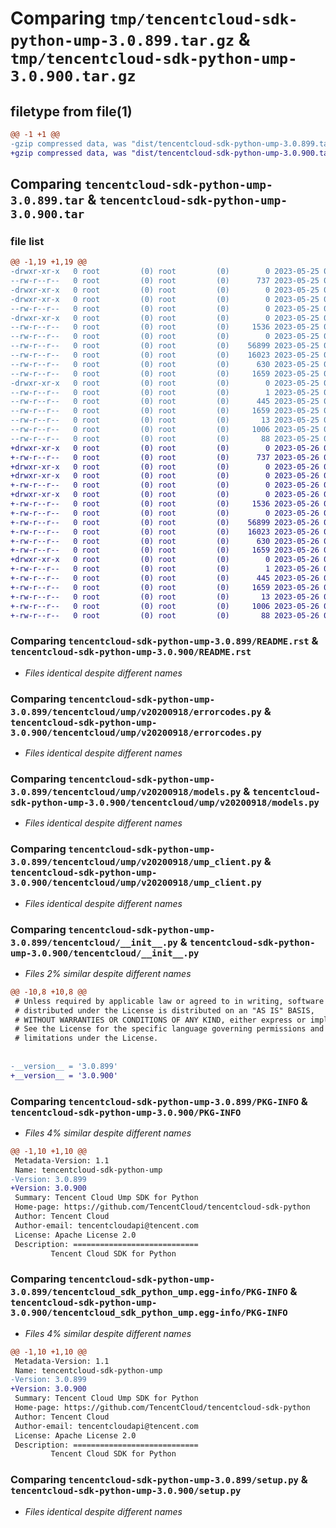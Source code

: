 # Comparing `tmp/tencentcloud-sdk-python-ump-3.0.899.tar.gz` & `tmp/tencentcloud-sdk-python-ump-3.0.900.tar.gz`

## filetype from file(1)

```diff
@@ -1 +1 @@
-gzip compressed data, was "dist/tencentcloud-sdk-python-ump-3.0.899.tar", last modified: Thu May 25 00:40:41 2023, max compression
+gzip compressed data, was "dist/tencentcloud-sdk-python-ump-3.0.900.tar", last modified: Fri May 26 02:31:35 2023, max compression
```

## Comparing `tencentcloud-sdk-python-ump-3.0.899.tar` & `tencentcloud-sdk-python-ump-3.0.900.tar`

### file list

```diff
@@ -1,19 +1,19 @@
-drwxr-xr-x   0 root         (0) root         (0)        0 2023-05-25 00:40:41.000000 tencentcloud-sdk-python-ump-3.0.899/
--rw-r--r--   0 root         (0) root         (0)      737 2023-05-25 00:40:40.000000 tencentcloud-sdk-python-ump-3.0.899/README.rst
-drwxr-xr-x   0 root         (0) root         (0)        0 2023-05-25 00:40:41.000000 tencentcloud-sdk-python-ump-3.0.899/tencentcloud/
-drwxr-xr-x   0 root         (0) root         (0)        0 2023-05-25 00:40:41.000000 tencentcloud-sdk-python-ump-3.0.899/tencentcloud/ump/
--rw-r--r--   0 root         (0) root         (0)        0 2023-05-25 00:40:40.000000 tencentcloud-sdk-python-ump-3.0.899/tencentcloud/ump/__init__.py
-drwxr-xr-x   0 root         (0) root         (0)        0 2023-05-25 00:40:41.000000 tencentcloud-sdk-python-ump-3.0.899/tencentcloud/ump/v20200918/
--rw-r--r--   0 root         (0) root         (0)     1536 2023-05-25 00:40:40.000000 tencentcloud-sdk-python-ump-3.0.899/tencentcloud/ump/v20200918/errorcodes.py
--rw-r--r--   0 root         (0) root         (0)        0 2023-05-25 00:40:40.000000 tencentcloud-sdk-python-ump-3.0.899/tencentcloud/ump/v20200918/__init__.py
--rw-r--r--   0 root         (0) root         (0)    56899 2023-05-25 00:40:40.000000 tencentcloud-sdk-python-ump-3.0.899/tencentcloud/ump/v20200918/models.py
--rw-r--r--   0 root         (0) root         (0)    16023 2023-05-25 00:40:40.000000 tencentcloud-sdk-python-ump-3.0.899/tencentcloud/ump/v20200918/ump_client.py
--rw-r--r--   0 root         (0) root         (0)      630 2023-05-25 00:40:40.000000 tencentcloud-sdk-python-ump-3.0.899/tencentcloud/__init__.py
--rw-r--r--   0 root         (0) root         (0)     1659 2023-05-25 00:40:41.000000 tencentcloud-sdk-python-ump-3.0.899/PKG-INFO
-drwxr-xr-x   0 root         (0) root         (0)        0 2023-05-25 00:40:41.000000 tencentcloud-sdk-python-ump-3.0.899/tencentcloud_sdk_python_ump.egg-info/
--rw-r--r--   0 root         (0) root         (0)        1 2023-05-25 00:40:41.000000 tencentcloud-sdk-python-ump-3.0.899/tencentcloud_sdk_python_ump.egg-info/dependency_links.txt
--rw-r--r--   0 root         (0) root         (0)      445 2023-05-25 00:40:41.000000 tencentcloud-sdk-python-ump-3.0.899/tencentcloud_sdk_python_ump.egg-info/SOURCES.txt
--rw-r--r--   0 root         (0) root         (0)     1659 2023-05-25 00:40:41.000000 tencentcloud-sdk-python-ump-3.0.899/tencentcloud_sdk_python_ump.egg-info/PKG-INFO
--rw-r--r--   0 root         (0) root         (0)       13 2023-05-25 00:40:41.000000 tencentcloud-sdk-python-ump-3.0.899/tencentcloud_sdk_python_ump.egg-info/top_level.txt
--rw-r--r--   0 root         (0) root         (0)     1006 2023-05-25 00:40:40.000000 tencentcloud-sdk-python-ump-3.0.899/setup.py
--rw-r--r--   0 root         (0) root         (0)       88 2023-05-25 00:40:41.000000 tencentcloud-sdk-python-ump-3.0.899/setup.cfg
+drwxr-xr-x   0 root         (0) root         (0)        0 2023-05-26 02:31:35.000000 tencentcloud-sdk-python-ump-3.0.900/
+-rw-r--r--   0 root         (0) root         (0)      737 2023-05-26 02:31:35.000000 tencentcloud-sdk-python-ump-3.0.900/README.rst
+drwxr-xr-x   0 root         (0) root         (0)        0 2023-05-26 02:31:35.000000 tencentcloud-sdk-python-ump-3.0.900/tencentcloud/
+drwxr-xr-x   0 root         (0) root         (0)        0 2023-05-26 02:31:35.000000 tencentcloud-sdk-python-ump-3.0.900/tencentcloud/ump/
+-rw-r--r--   0 root         (0) root         (0)        0 2023-05-26 02:31:35.000000 tencentcloud-sdk-python-ump-3.0.900/tencentcloud/ump/__init__.py
+drwxr-xr-x   0 root         (0) root         (0)        0 2023-05-26 02:31:35.000000 tencentcloud-sdk-python-ump-3.0.900/tencentcloud/ump/v20200918/
+-rw-r--r--   0 root         (0) root         (0)     1536 2023-05-26 02:31:35.000000 tencentcloud-sdk-python-ump-3.0.900/tencentcloud/ump/v20200918/errorcodes.py
+-rw-r--r--   0 root         (0) root         (0)        0 2023-05-26 02:31:35.000000 tencentcloud-sdk-python-ump-3.0.900/tencentcloud/ump/v20200918/__init__.py
+-rw-r--r--   0 root         (0) root         (0)    56899 2023-05-26 02:31:35.000000 tencentcloud-sdk-python-ump-3.0.900/tencentcloud/ump/v20200918/models.py
+-rw-r--r--   0 root         (0) root         (0)    16023 2023-05-26 02:31:35.000000 tencentcloud-sdk-python-ump-3.0.900/tencentcloud/ump/v20200918/ump_client.py
+-rw-r--r--   0 root         (0) root         (0)      630 2023-05-26 02:31:35.000000 tencentcloud-sdk-python-ump-3.0.900/tencentcloud/__init__.py
+-rw-r--r--   0 root         (0) root         (0)     1659 2023-05-26 02:31:35.000000 tencentcloud-sdk-python-ump-3.0.900/PKG-INFO
+drwxr-xr-x   0 root         (0) root         (0)        0 2023-05-26 02:31:35.000000 tencentcloud-sdk-python-ump-3.0.900/tencentcloud_sdk_python_ump.egg-info/
+-rw-r--r--   0 root         (0) root         (0)        1 2023-05-26 02:31:35.000000 tencentcloud-sdk-python-ump-3.0.900/tencentcloud_sdk_python_ump.egg-info/dependency_links.txt
+-rw-r--r--   0 root         (0) root         (0)      445 2023-05-26 02:31:35.000000 tencentcloud-sdk-python-ump-3.0.900/tencentcloud_sdk_python_ump.egg-info/SOURCES.txt
+-rw-r--r--   0 root         (0) root         (0)     1659 2023-05-26 02:31:35.000000 tencentcloud-sdk-python-ump-3.0.900/tencentcloud_sdk_python_ump.egg-info/PKG-INFO
+-rw-r--r--   0 root         (0) root         (0)       13 2023-05-26 02:31:35.000000 tencentcloud-sdk-python-ump-3.0.900/tencentcloud_sdk_python_ump.egg-info/top_level.txt
+-rw-r--r--   0 root         (0) root         (0)     1006 2023-05-26 02:31:35.000000 tencentcloud-sdk-python-ump-3.0.900/setup.py
+-rw-r--r--   0 root         (0) root         (0)       88 2023-05-26 02:31:35.000000 tencentcloud-sdk-python-ump-3.0.900/setup.cfg
```

### Comparing `tencentcloud-sdk-python-ump-3.0.899/README.rst` & `tencentcloud-sdk-python-ump-3.0.900/README.rst`

 * *Files identical despite different names*

### Comparing `tencentcloud-sdk-python-ump-3.0.899/tencentcloud/ump/v20200918/errorcodes.py` & `tencentcloud-sdk-python-ump-3.0.900/tencentcloud/ump/v20200918/errorcodes.py`

 * *Files identical despite different names*

### Comparing `tencentcloud-sdk-python-ump-3.0.899/tencentcloud/ump/v20200918/models.py` & `tencentcloud-sdk-python-ump-3.0.900/tencentcloud/ump/v20200918/models.py`

 * *Files identical despite different names*

### Comparing `tencentcloud-sdk-python-ump-3.0.899/tencentcloud/ump/v20200918/ump_client.py` & `tencentcloud-sdk-python-ump-3.0.900/tencentcloud/ump/v20200918/ump_client.py`

 * *Files identical despite different names*

### Comparing `tencentcloud-sdk-python-ump-3.0.899/tencentcloud/__init__.py` & `tencentcloud-sdk-python-ump-3.0.900/tencentcloud/__init__.py`

 * *Files 2% similar despite different names*

```diff
@@ -10,8 +10,8 @@
 # Unless required by applicable law or agreed to in writing, software
 # distributed under the License is distributed on an "AS IS" BASIS,
 # WITHOUT WARRANTIES OR CONDITIONS OF ANY KIND, either express or implied.
 # See the License for the specific language governing permissions and
 # limitations under the License.
 
 
-__version__ = '3.0.899'
+__version__ = '3.0.900'
```

### Comparing `tencentcloud-sdk-python-ump-3.0.899/PKG-INFO` & `tencentcloud-sdk-python-ump-3.0.900/PKG-INFO`

 * *Files 4% similar despite different names*

```diff
@@ -1,10 +1,10 @@
 Metadata-Version: 1.1
 Name: tencentcloud-sdk-python-ump
-Version: 3.0.899
+Version: 3.0.900
 Summary: Tencent Cloud Ump SDK for Python
 Home-page: https://github.com/TencentCloud/tencentcloud-sdk-python
 Author: Tencent Cloud
 Author-email: tencentcloudapi@tencent.com
 License: Apache License 2.0
 Description: ============================
         Tencent Cloud SDK for Python
```

### Comparing `tencentcloud-sdk-python-ump-3.0.899/tencentcloud_sdk_python_ump.egg-info/PKG-INFO` & `tencentcloud-sdk-python-ump-3.0.900/tencentcloud_sdk_python_ump.egg-info/PKG-INFO`

 * *Files 4% similar despite different names*

```diff
@@ -1,10 +1,10 @@
 Metadata-Version: 1.1
 Name: tencentcloud-sdk-python-ump
-Version: 3.0.899
+Version: 3.0.900
 Summary: Tencent Cloud Ump SDK for Python
 Home-page: https://github.com/TencentCloud/tencentcloud-sdk-python
 Author: Tencent Cloud
 Author-email: tencentcloudapi@tencent.com
 License: Apache License 2.0
 Description: ============================
         Tencent Cloud SDK for Python
```

### Comparing `tencentcloud-sdk-python-ump-3.0.899/setup.py` & `tencentcloud-sdk-python-ump-3.0.900/setup.py`

 * *Files identical despite different names*

